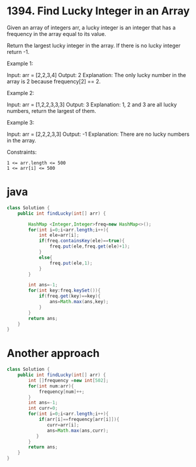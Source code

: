 # 1394. Find Lucky Integer in an Array


Given an array of integers arr, a lucky integer is an integer that has a frequency in the array equal to its value.

Return the largest lucky integer in the array. If there is no lucky integer return -1.

Example 1:

Input: arr = [2,2,3,4]
Output: 2
Explanation: The only lucky number in the array is 2 because frequency[2] == 2.

Example 2:

Input: arr = [1,2,2,3,3,3]
Output: 3
Explanation: 1, 2 and 3 are all lucky numbers, return the largest of them.

Example 3:

Input: arr = [2,2,2,3,3]
Output: -1
Explanation: There are no lucky numbers in the array.


Constraints:

    1 <= arr.length <= 500
    1 <= arr[i] <= 500

# java
```java
class Solution {
    public int findLucky(int[] arr) {

        HashMap <Integer,Integer>freq=new HashMap<>();
        for(int i=0;i<arr.length;i++){
            int ele=arr[i];
            if(freq.containsKey(ele)==true){
                freq.put(ele,freq.get(ele)+1);
            }
            else{
                freq.put(ele,1);
            }
        }

        int ans=-1;
        for(int key:freq.keySet()){
            if(freq.get(key)==key){
                ans=Math.max(ans,key);
            }
        }
        return ans;
    }
}
```

# Another approach

```java
class Solution {
    public int findLucky(int[] arr) {
        int []frequency =new int[502];
        for(int num:arr){
            frequency[num]++;
        }
        int ans=-1;
        int curr=0;
        for(int i=0;i<arr.length;i++){
            if(arr[i]==frequency[arr[i]]){
               curr=arr[i];
               ans=Math.max(ans,curr);
           }
        }
        return ans;
    }
}
